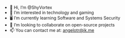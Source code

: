 - 👋 Hi, I’m @ShyVortex
- 👀 I’m interested in technology and gaming
- 🖥️ I’m currently learning Software and Systems Security
- 💞️ I’m looking to collaborate on open-source projects
- 📫 You can contact me at: angelotr@ik.me

<!---
ShyVortex/ShyVortex is a ✨ special ✨ repository because its `README.md` (this file) appears on your GitHub profile.
You can click the Preview link to take a look at your changes.
--->
